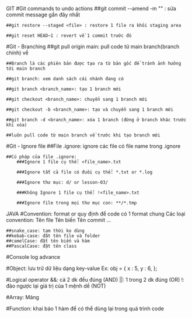 GIT
#Git commands to undo actions
    ##git commit --amend -m "<message>" : sửa commit message gần đây nhất

    ##git restore --staged <file> : restore 1 file ra khỏi staging area 

    ##git reset HEAD~1 : revert về 1 commit trước đó

#Git - Branching
    ##git pull origin main: pull code từ main branch(branch chính) về

    ##Branch là các phiên bản được tạo ra từ bản gốc để tránh ảnh hưởng tới main branch

    ##git branch: xem danh sách cái nhánh đang có

    ##git branch <branch_name>: tạo 1 branch mới

    ##git checkout <branch_name>: chuyển sang 1 branch mới

    ##git checkout -b <branch_name>: tạo và chuyển sang 1 branch mới

    ##git branch -d <branch_name>: xóa 1 branch (đứng ở branch khác trước khi xóa)

    ##luôn pull code từ main branch về trước khi tạo branch mới

#Git - Ignore file
    ##File .ignore: ignore các file có file name trong .ignore

    ##Cú pháp của file .ignore:
        ###Ignore 1 file cụ thể: <file_name>.txt

        ###Ignore tất cả file có đuôi cụ thể: *.txt or *.log

        ###Ignore thư mục: d/ or lesson-03/

        ###Không Ignore 1 file cụ thể: !<file_name>.txt

        ###Ignore file trong mọi thư mục con: **/*.tmp

JAVA
#Convention: format or quy định để code có 1 format chung 
 Các loại convention:
    Tên file
    Tên biến
    Tên commit
    ...

    ##snake_case: tạm thời ko dùng
    ##kebab-case: đặt tên file và folder
    ##camelCase: đặt tên biến và hàm
    ##PascalCase: đặt tên class

#Console log advance

#Object: lưu trữ dữ liệu dạng key-value
Ex:
    obj = {
        x : 5,
        y : 6,
    };

#Logical operator
    &&: cả 2 dk đều đúng (AND)
    ||: 1 trong 2 dk đúng (OR)
    !: đảo ngược lại giá trị của 1 mệnh dề (NOT)

#Array: Mảng

#Function: khai báo 1 hàm để có thể dùng lại trong quá trình code

